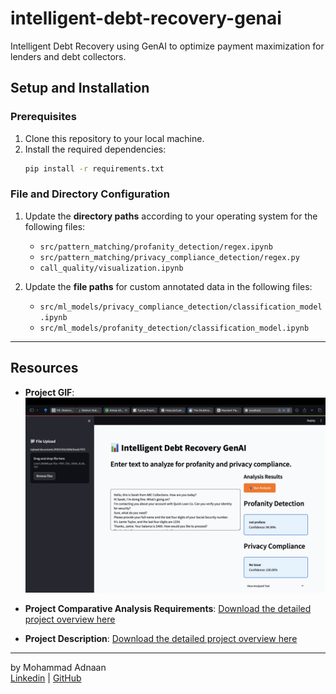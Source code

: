 # intelligent-debt-recovery-genai
Intelligent Debt Recovery using GenAI to optimize payment maximization for lenders and debt collectors.

## Setup and Installation

### Prerequisites
1. Clone this repository to your local machine.
2. Install the required dependencies:
   ```bash
   pip install -r requirements.txt
   ```

### File and Directory Configuration
1. Update the **directory paths** according to your operating system for the following files:
   - `src/pattern_matching/profanity_detection/regex.ipynb`
   - `src/pattern_matching/privacy_compliance_detection/regex.py`
   - `call_quality/visualization.ipynb`

2. Update the **file paths** for custom annotated data in the following files:
   - `src/ml_models/privacy_compliance_detection/classification_model.ipynb`
   - `src/ml_models/profanity_detection/classification_model.ipynb`

---

## Resources
- **Project GIF**:
  ![Project Demo](./project/project.gif)

- **Project Comparative Analysis Requirements**:
[Download the detailed project overview here](./project/Comparative_Analysis_Requirements.pdf)

- **Project Description**:
  [Download the detailed project overview here](./project/project_description.pdf)

---

by Mohammad Adnaan<br />
[Linkedin](https://www.linkedin.com/in/mohammad-adnaan-51272024a/) | [GitHub](https://github.com/mohd-adnaan)
</br>
